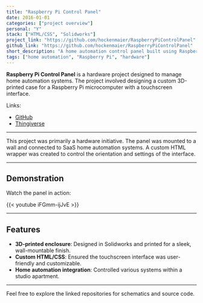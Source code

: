 ```yaml
---
title: "Raspberry Pi Control Panel"
date: 2016-01-01
categories: ["project overview"]
personal: "Y"
stack: ["HTML/CSS", "Solidworks"]
project_link: "https://github.com/hockenmaier/RaspberryPiControlPanel"
github_link: "https://github.com/hockenmaier/RaspberryPiControlPanel"
short_description: "A home automation control panel built using Raspberry Pi and 3D-printed components."
tags: ["home automation", "Raspberry Pi", "hardware"]
---
```


**Raspberry Pi Control Panel** is a hardware project designed to manage home automation systems. The project involved designing a custom 3D-printed case for a Raspberry Pi microcomputer with a touchscreen interface.

Links:  
- [GitHub](https://github.com/hockenmaier/RaspberryPiControlPanel)  
- [Thingiverse](https://www.thingiverse.com/thing:2524560)

--- 

This project was primarily a hardware initiative. The panel was mounted to a wall and connected to SaaS home automation systems. A custom HTML wrapper was created to control the orientation and settings of the interface.

---

## Demonstration  

Watch the panel in action:  

{{< youtube iFGmm-ijJvE >}}

---

## Features  

- **3D-printed enclosure**: Designed in Solidworks and printed for a sleek, wall-mountable finish.  
- **Custom HTML/CSS**: Ensured the touchscreen interface was user-friendly and customizable.  
- **Home automation integration**: Controlled various systems within a studio apartment.

---

Feel free to explore the linked repositories for schematics and source code.
